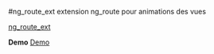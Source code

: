 #ng_route_ext
extension ng_route pour animations des vues

[ng_route_ext](https://github.com/allaud/ng-route-ext)

**Demo**
[Demo](http://allaud.github.io/ng-route-ext/example/)
